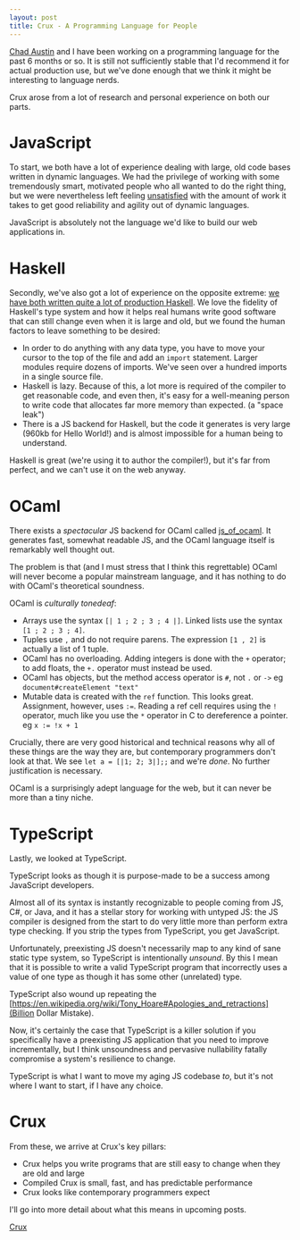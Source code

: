 ```yaml
---
layout: post
title: Crux - A Programming Language for People
---
```

[Chad Austin](https://chadaustin.me/) and I have been working on a programming language for the past 6 months or so.  It is still not sufficiently stable that I'd recommend it for actual production use, but we've done enough that we think it might be interesting to language nerds.

Crux arose from a lot of research and personal experience on both our parts.

# JavaScript

To start, we both have a lot of experience dealing with large, old code bases written in dynamic languages.  We had the privilege of working with some tremendously smart, motivated people who all wanted to do the right thing, but we were nevertheless left feeling [unsatisfied](https://chadaustin.me/2015/04/the-long-term-problem-with-dynamically-typed-languages/) with the amount of work it takes to get good reliability and agility out of dynamic languages.

JavaScript is absolutely not the language we'd like to build our web applications in.

# Haskell

Secondly, we've also got a lot of experience on the opposite extreme: [we have both written quite a lot of production Haskell](https://engineering.imvu.com/2014/03/24/what-its-like-to-use-haskell/).  We love the fidelity of Haskell's type system and how it helps real humans write good software that can still change even when it is large and old, but we found the human factors to leave something to be desired:

* In order to do anything with any data type, you have to move your cursor to the top of the file and add an `import` statement.  Larger modules require dozens of imports.  We've seen over a hundred imports in a single source file.
* Haskell is lazy.  Because of this, a lot more is required of the compiler to get reasonable code, and even then, it's easy for a well-meaning person to write code that allocates far more memory than expected. (a "space leak")
* There is a JS backend for Haskell, but the code it generates is very large (960kb for Hello World!) and is almost impossible for a human being to understand.

Haskell is great (we're using it to author the compiler!), but it's far from perfect, and we can't use it on the web anyway.

# OCaml

There exists a _spectacular_ JS backend for OCaml called [js_of_ocaml](http://ocsigen.org/js_of_ocaml/).  It generates fast, somewhat readable JS, and the OCaml language itself is remarkably well thought out.

The problem is that (and I must stress that I think this regrettable) OCaml will never become a popular mainstream language, and it has nothing to do with OCaml's theoretical soundness.

OCaml is *culturally tonedeaf*:

* Arrays use the syntax `[| 1 ; 2 ; 3 ; 4 |]`.  Linked lists use the syntax `[1 ; 2 ; 3 ; 4]`.
* Tuples use `,` and do not require parens.  The expression `[1 , 2]` is actually a list of 1 tuple.
* OCaml has no overloading.  Adding integers is done with the `+` operator; to add floats, the `+.` operator must instead be used.
* OCaml has objects, but the method access operator is `#`, not `.` or `->`  eg `document#createElement "text"`
* Mutable data is created with the `ref` function.  This looks great.  Assignment, however, uses `:=`.  Reading a ref cell requires using the `!` operator, much like you use the `*` operator in C to dereference a pointer. eg `x := !x + 1`

Crucially, there are very good historical and technical reasons why all of these things are the way they are, but contemporary programmers don't look at that.  We see `let a = [|1; 2; 3|];;` and we're _done_.  No further justification is necessary.

OCaml is a surprisingly adept language for the web, but it can never be more than a tiny niche.

# TypeScript

Lastly, we looked at TypeScript.

TypeScript looks as though it is purpose-made to be a success among JavaScript developers.

Almost all of its syntax is instantly recognizable to people coming from JS, C#, or Java, and it has a stellar story for working with untyped JS: the JS compiler is designed from the start to do very little more than perform extra type checking.  If you strip the types from TypeScript, you get JavaScript.

Unfortunately, preexisting JS doesn't necessarily map to any kind of sane static type system, so TypeScript is intentionally _unsound_.  By this I mean that it is possible to write a valid TypeScript program that incorrectly uses a value of one type as though it has some other (unrelated) type.

TypeScript also wound up repeating the [https://en.wikipedia.org/wiki/Tony_Hoare#Apologies_and_retractions](Billion Dollar Mistake).

Now, it's certainly the case that TypeScript is a killer solution if you specifically have a preexisting JS application that you need to improve incrementally, but I think unsoundness and pervasive nullability fatally compromise a system's resilience to change.

TypeScript is what I want to move my aging JS codebase _to_, but it's not where I want to start, if I have any choice.

# Crux

From these, we arrive at Crux's key pillars:

* Crux helps you write programs that are still easy to change when they are old and large
* Compiled Crux is small, fast, and has predictable performance
* Crux looks like contemporary programmers expect

I'll go into more detail about what this means in upcoming posts.

[Crux](https://github.com/cruxlang/crux)
